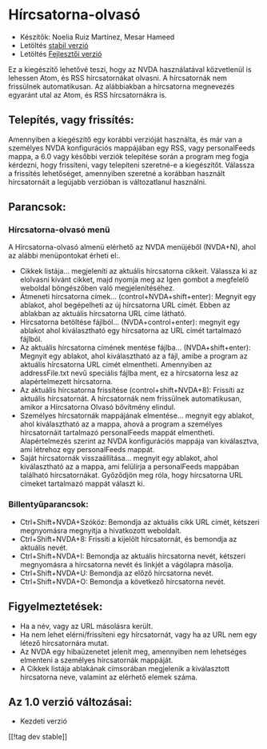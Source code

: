 # Hírcsatorna-olvasó #

* Készítők: Noelia Ruiz Martínez, Mesar Hameed
* Letöltés [stabil verzió][2]
* Letöltés [Fejlesztői verzió][1]

Ez a kiegészítő lehetővé teszi, hogy az NVDA használatával közvetlenül is
lehessen Atom, és RSS hírcsatornákat olvasni. A hírcsatornák nem frissülnek
automatikusan. Az alábbiakban a hírcsatorna megnevezés egyaránt utal az
Atom, és RSS hírcsatornákra is.

## Telepítés, vagy frissítés: ##

Amennyiben a kiegészítő egy korábbi verzióját használta, és már van a
személyes NVDA konfigurációs mappájában egy RSS, vagy personalFeeds mappa, a
6.0 vagy későbbi verziók telepítése során a program meg fogja kérdezni, hogy
frissíteni, vagy telepíteni szeretné-e a kiegészítőt. Válassza a frissítés
lehetőséget, amennyiben szeretné a korábban használt hírcsatornáit a
legújabb verzióban is változatlanul használni.

## Parancsok: ##

### Hírcsatorna-olvasó menü ###

A Hírcsatorna-olvasó almenü elérhető az NVDA menüjéből (NVDA+N), ahol az
alábbi menüpontokat érheti el:. 

*	 Cikkek listája... megjeleníti az aktuális hírcsatorna cikkeit. Válassza
   ki az elolvasni kívánt cikket, majd nyomja meg az Igen gombot a megfelelő
   weboldal böngészőben való megjelenítéséhez.
*	 Átmeneti hírcsatorna címek... (control+NVDA+shift+enter): Megnyit egy
   ablakot, ahol begépelheti az új hírcsatorna URL címét. Ebben az ablakban
   az aktuális hírcsatorna URL címe látható.
*	 Hírcsatorna betöltése fájlból... (NVDA+control+enter): megnyit egy
   ablakot ahol kiválasztható egy hírcsatorna az URL címét tartalmazó
   fájlból.
*	 Az aktuális hírcsatorna címének mentése fájlba... (NVDA+shift+enter):
   Megnyit egy ablakot, ahol kiválasztható az a fájl, amibe a program az
   aktuális hírcsatorna URL címét elmentheti. Amennyiben az addressFile.txt
   nevű speciális fájlba ment, ez a hírcsatorna lesz az alapértelmezett
   hírcsatorna.
*	 Az aktuális hírcsatorna frissítése (control+shift+NVDA+8): Frissíti az
   aktuális hírcsatornát. A hírcsatornák nem frissülnek automatikusan,
   amikor a Hírcsatorna Olvasó bővítmény elindul.
*	 Személyes hírcsatornák mappájának elmentése... megnyit egy ablakot, ahol
   kiválasztható az a mappa, ahová a program a személyes hírcsatornáit
   tartalmazó personalFeeds mappát elmentheti. Alapértelmezés szerint az
   NVDA konfigurációs mappája van kiválasztva, ami létrehoz egy
   personalFeeds mappát.
*	 Saját hírcsatornák visszaállítása... megnyit egy ablakot, ahol
   kiválasztható az a mappa, ami felülírja a personalFeeds mappában
   található hírcsatornákat. Győződjön meg róla, hogy hírcsatorna URL
   címeket tartalmazó mappát választ ki.

### Billentyűparancsok: ###

*	 Ctrl+Shift+NVDA+Szóköz: Bemondja az aktuális cikk URL címét, kétszeri
   megnyomásra megnyitja a hivatkozott weboldalt.
*	 Ctrl+Shift+NVDA+8: Frissíti a kijelölt hírcsatornát, és bemondja az
   aktuális nevét.
*	 Ctrl+Shift+NVDA+I: Bemondja az aktuális hírcsatorna nevét, kétszeri
   megnyomásra a hírcsatorna nevét és linkjét a vágólapra másolja.
*	 Ctrl+Shift+NVDA+U: Bemondja az előző hírcsatorna nevét. 
*	 Ctrl+Shift+NVDA+O: Bemondja a következő hírcsatorna nevét.

## Figyelmeztetések: ##

*	 Ha a név, vagy az URL másolásra került.
*	 Ha nem lehet elérni/frissíteni egy hírcsatornát, vagy ha az URL nem egy
   létező hírcsatornára mutat.
*	 Az NVDA egy hibaüzenetet jelenít meg, amennyiben nem lehetséges elmenteni
   a személyes hírcsatornák mappáját.
*	 A Cikkek listája ablakának címsorában megjelenik a kiválasztott
   hírcsatorna neve, valamint az elérhető elemek száma.

## Az 1.0 verzió változásai: ##
*	 Kezdeti verzió

[[!tag dev stable]]

[1]: http://addons.nvda-project.org/files/get.php?file=rf-dev

[2]: http://addons.nvda-project.org/files/get.php?file=rf

